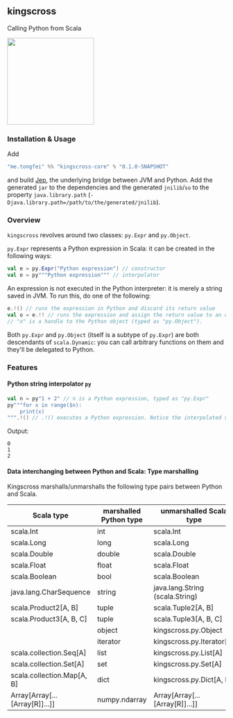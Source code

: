 ## kingscross

Calling Python from Scala

<img src="https://img0.etsystatic.com/151/0/9612812/il_570xN.1146611060_c3p5.jpg" width="200px"/>

### Installation & Usage
Add
```scala
"me.tongfei" %% "kingscross-core" % "0.1.0-SNAPSHOT"
```
and build [Jep](https://github.com/mrj0/jep), the underlying bridge between JVM and Python. Add the generated `jar` to the dependencies and the generated `jnilib`/`so` to the property `java.library.path` (`-Djava.library.path=/path/to/the/generated/jnilib`).

### Overview
`kingscross` revolves around two classes: `py.Expr` and `py.Object`. 

`py.Expr` represents a Python expression in Scala: it can be created in the following ways:
```scala
val e = py.Expr("Python expression") // constructor
val e = py"""Python expression""" // interpolator
```
An expression is not executed in the Python interpreter: it is merely a string saved in JVM. To run this, do one of the following:
```scala
e.!() // runs the expression in Python and discard its return value
val o = e.!! // runs the expression and assign the return value to an object in Python. 
// "o" is a handle to the Python object (typed as "py.Object").
```
Both `py.Expr` and `py.Object` (itself is a subtype of `py.Expr`) are both descendants of `scala.Dynamic`: you can call arbitrary functions on them and they'll be delegated to Python.

### Features

#### Python string interpolator `py`

```scala
val n = py"1 + 2" // n is a Python expression, typed as "py.Expr"
py"""for x in range($n):
    print(x)
""".!() // .!() executes a Python expression. Notice the interpolated $n
```
Output:
```
0
1
2
```

#### Data interchanging between Python and Scala: Type marshalling

Kingscross marshalls/unmarshalls the following type pairs between Python and Scala. 

| Scala type                      | marshalled Python type | unmarshalled Scala type               |
|---------------------------------|------------------------|---------------------------------------|
| scala.Int                       | int                    | scala.Int                             |
| scala.Long                      | long                   | scala.Long                            |
| scala.Double                    | double                 | scala.Double                          |
| scala.Float                     | float                  | scala.Float                           |
| scala.Boolean                   | bool                   | scala.Boolean                         |
| java.lang.CharSequence          | string                 | java.lang.String (scala.String)       |
| scala.Product2[A, B]            | tuple                  | scala.Tuple2[A, B]                    |
| scala.Product3[A, B, C]         | tuple                  | scala.Tuple3[A, B, C]                 |
|                                 | object                 | kingscross.py.Object                  |
|                                 | iterator               | kingscross.py.Iterator[A]             |
| scala.collection.Seq[A]         | list                   | kingscross.py.List[A]                 |
| scala.collection.Set[A]         | set                    | kingscross.py.Set[A]                  |
| scala.collection.Map[A, B]      | dict                   | kingscross.py.Dict[A, B]              |
| Array[Array[...[Array[R]]...]]  | numpy.ndarray          | Array[Array[...[Array[R]]...]]        |

